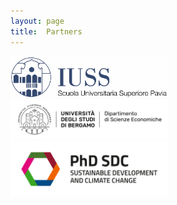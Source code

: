 ```yaml
---
layout: page
title:  Partners
---
```


<img href="https://www.iusspavia.it/en" src="/assets/image25/LogoIUSS_CMYK.jpg" width="50%"/>

<img href="https://dse.unibg.it/en" src="/assets/image25/UniBG_DSE_Positivo.png" width="50%"/>

<img href="https://dse.unibg.it/en" src="/assets/image25/PhD SDC - Logo full-nero.pdf" width="50%"/>

<!---

&nbsp; &nbsp; &nbsp;
<img href="https://www.fundacionsicomoro.org/" src="/assets/image24/ysi.png" width="60%"/>

-->